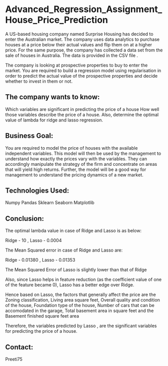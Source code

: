 # Advanced_Regression_Assignment_House_Price_Prediction
A US-based housing company named Surprise Housing has decided to enter the Australian market. The company uses data analytics to purchase houses at a price below their actual values and flip them on at a higher price. For the same purpose, the company has collected a data set from the sale of houses in Australia. The data is provided in the CSV file .

The company is looking at prospective properties to buy to enter the market. You are required to build a regression model using regularisation in order to predict the actual value of the prospective properties and decide whether to invest in them or not.

## The company wants to know:
Which variables are significant in predicting the price of a house
How well those variables describe the price of a house.
Also, determine the optimal value of lambda for ridge and lasso regression.

## Business Goal:
You are required to model the price of houses with the available independent variables. This model will then be used by the management to understand how exactly the prices vary with the variables. They can accordingly manipulate the strategy of the firm and concentrate on areas that will yield high returns. Further, the model will be a good way for management to understand the pricing dynamics of a new market.

## Technologies Used:
Numpy
Pandas
Sklearn
Seaborn
Matplotlib

## Conclusion:
The optimal lambda value in case of Ridge and Lasso is as below:

Ridge - 10 ,
Lasso - 0.0004

The Mean Squared error in case of Ridge and Lasso are:

Ridge - 0.01380 ,
Lasso - 0.01353

The Mean Squared Error of Lasso is slightly lower than that of Ridge

Also, since Lasso helps in feature reduction (as the coefficient value of one of the feature became 0), Lasso has a better edge over Ridge.

Hence based on Lasso, the factors that generally affect the price are the Zoning classification, Living area square feet, Overall quality and condition of the house, Foundation type of the house, Number of cars that can be accomodated in the garage, Total basement area in square feet and the Basement finished square feet area

Therefore, the variables predicted by Lasso , are the significant variables for predicting the price of a house.

## Contact:
Preeti75
